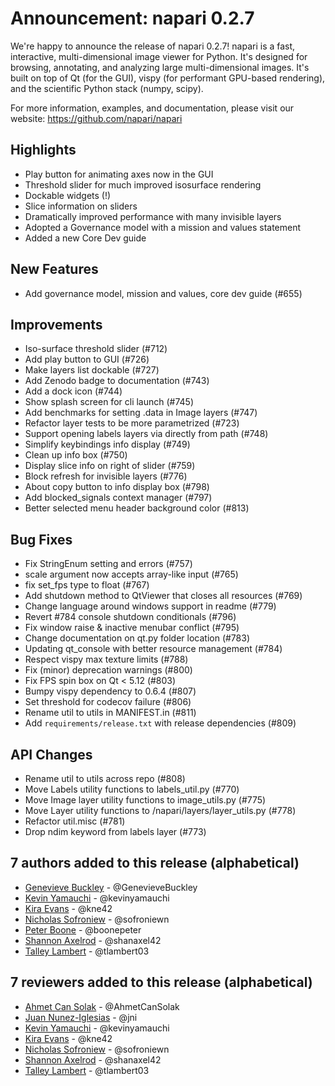 # Announcement: napari 0.2.7

We're happy to announce the release of napari 0.2.7! napari is a fast, interactive, multi-dimensional image viewer for Python. It's designed for browsing, annotating, and analyzing large multi-dimensional images. It's built on top of Qt (for the GUI), vispy (for performant GPU-based rendering), and the scientific Python stack (numpy, scipy).

For more information, examples, and documentation, please visit our website: https://github.com/napari/napari

## Highlights
- Play button for animating axes now in the GUI
- Threshold slider for much improved isosurface rendering
- Dockable widgets (!)
- Slice information on sliders
- Dramatically improved performance with many invisible layers
- Adopted a Governance model with a mission and values statement
- Added a new Core Dev guide

## New Features
- Add governance model, mission and values, core dev guide (#655)

## Improvements
- Iso-surface threshold slider (#712)
- Add play button to GUI (#726)
- Make layers list dockable (#727)
- Add Zenodo badge to documentation (#743)
- Add a dock icon (#744)
- Show splash screen for cli launch (#745)
- Add benchmarks for setting .data in Image layers (#747)
- Refactor layer tests to be more parametrized (#723)
- Support opening labels layers via directly from path (#748)
- Simplify keybindings info display (#749)
- Clean up info box (#750)
- Display slice info on right of slider (#759)
- Block refresh for invisible layers (#776)
- About copy button to info display box (#798)
- Add blocked_signals context manager (#797)
- Better selected menu header background color (#813)

## Bug Fixes
- Fix StringEnum setting and errors (#757)
- scale argument now accepts array-like input (#765)
- fix set_fps type to float (#767)
- Add shutdown method to QtViewer that closes all resources (#769)
- Change language around windows support in readme (#779)
- Revert #784 console shutdown conditionals (#796)
- Fix window raise & inactive menubar conflict (#795)
- Change documentation on qt.py folder location (#783)
- Updating qt_console with better resource management (#784)
- Respect vispy max texture limits (#788)
- Fix (minor) deprecation warnings (#800)
- Fix FPS spin box on Qt < 5.12 (#803)
- Bumpy vispy dependency to 0.6.4 (#807)
- Set threshold for codecov failure (#806)
- Rename util to utils in MANIFEST.in (#811)
- Add `requirements/release.txt` with release dependencies (#809)

## API Changes
- Rename util to utils across repo (#808)
- Move Labels utility functions to labels_util.py (#770)
- Move Image layer utility functions to image_utils.py (#775)
- Move Layer utility functions to /napari/layers/layer_utils.py (#778)
- Refactor util.misc (#781)
- Drop ndim keyword from labels layer (#773)

## 7 authors added to this release (alphabetical)
- [Genevieve Buckley](https://github.com/napari/napari/commits?author=GenevieveBuckley) - @GenevieveBuckley
- [Kevin Yamauchi](https://github.com/napari/napari/commits?author=kevinyamauchi) - @kevinyamauchi
- [Kira Evans](https://github.com/napari/napari/commits?author=kne42) - @kne42
- [Nicholas Sofroniew](https://github.com/napari/napari/commits?author=sofroniewn) - @sofroniewn
- [Peter Boone](https://github.com/napari/napari/commits?author=boonepeter) - @boonepeter
- [Shannon Axelrod](https://github.com/napari/napari/commits?author=shanaxel42) - @shanaxel42
- [Talley Lambert](https://github.com/napari/napari/commits?author=tlambert03) - @tlambert03

## 7 reviewers added to this release (alphabetical)
- [Ahmet Can Solak](https://github.com/napari/napari/commits?author=AhmetCanSolak) - @AhmetCanSolak
- [Juan Nunez-Iglesias](https://github.com/napari/napari/commits?author=jni) - @jni
- [Kevin Yamauchi](https://github.com/napari/napari/commits?author=kevinyamauchi) - @kevinyamauchi
- [Kira Evans](https://github.com/napari/napari/commits?author=kne42) - @kne42
- [Nicholas Sofroniew](https://github.com/napari/napari/commits?author=sofroniewn) - @sofroniewn
- [Shannon Axelrod](https://github.com/napari/napari/commits?author=shanaxel42) - @shanaxel42
- [Talley Lambert](https://github.com/napari/napari/commits?author=tlambert03) - @tlambert03
